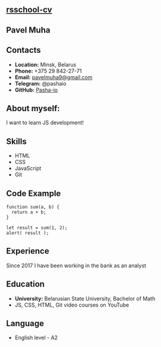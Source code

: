 [rsschool-cv](https://Pasha-io.github.io/rsschool-cv/)
----------

Pavel Muha
----------
Contacts
----------
* **Location:** Minsk, Belarus
* **Phone:** +375 29 842-27-71
* **Email:** pavelmuha9@gmail.com
* **Telegram:** @pashaio
* **GitHub:** [Pasha-io](github.com/Pasha-io)

About myself:
----------

I want to learn JS development!


Skills
----------
* HTML
* CSS
* JavaScript
* Git


Code Example
----------
```
function sum(a, b) {
  return a + b;
}

let result = sum(1, 2);
alert( result );
```

Experience
----------
Since 2017 I have been working in the bank as an analyst


Education
----------
* **University:** Belarusian State University, Bachelor of Math
* JS, CSS, HTML, Git video courses on YouTube


Language
----------
* English level - A2
